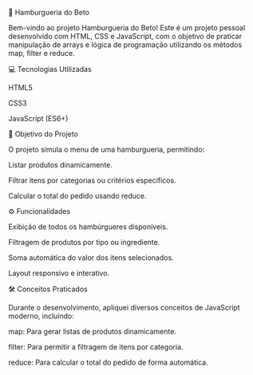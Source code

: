 🍔 Hamburgueria do Beto

Bem-vindo ao projeto Hamburgueria do Beto! Este é um projeto pessoal desenvolvido com HTML, CSS e JavaScript, com o objetivo de praticar manipulação de arrays e lógica de programação utilizando os métodos map, filter e reduce.

💻 Tecnologias Utilizadas

HTML5

CSS3

JavaScript (ES6+)

🎯 Objetivo do Projeto

O projeto simula o menu de uma hamburgueria, permitindo:

Listar produtos dinamicamente.

Filtrar itens por categorias ou critérios específicos.

Calcular o total do pedido usando reduce.

⚙ Funcionalidades

Exibição de todos os hambúrgueres disponíveis.

Filtragem de produtos por tipo ou ingrediente.

Soma automática do valor dos itens selecionados.

Layout responsivo e interativo.

🛠 Conceitos Praticados

Durante o desenvolvimento, apliquei diversos conceitos de JavaScript moderno, incluindo:

map: Para gerar listas de produtos dinamicamente.

filter: Para permitir a filtragem de itens por categoria.

reduce: Para calcular o total do pedido de forma automática.
